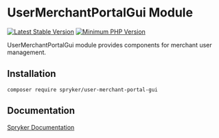 # UserMerchantPortalGui Module
[![Latest Stable Version](https://poser.pugx.org/spryker/user-merchant-portal-gui/v/stable.svg)](https://packagist.org/packages/spryker/user-merchant-portal-gui)
[![Minimum PHP Version](https://img.shields.io/badge/php-%3E%3D%208.2-8892BF.svg)](https://php.net/)

UserMerchantPortalGui module provides components for merchant user management.

## Installation

```
composer require spryker/user-merchant-portal-gui
```

## Documentation

[Spryker Documentation](https://docs.spryker.com)
